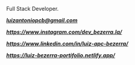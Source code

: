 
Full Stack Developer.

***luizantoniopcb@gmail.com***

***https://www.instagram.com/dev_bezerra.la/***

***https://www.linkedin.com/in/luiz-apc-bezerra/***

***https://luiz-bezerra-portifolio.netlify.app/***
